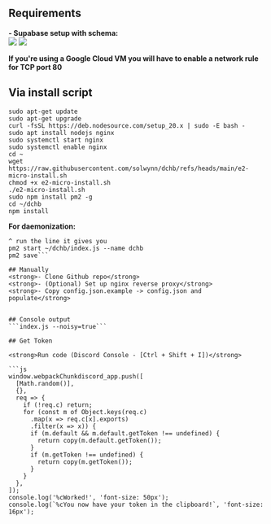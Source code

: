 ## Requirements  
<strong>- Supabase setup with schema:</strong>  
![](https://i.imgur.com/XyE0bSz.png)
![](https://i.imgur.com/cw2ErMU.png)  
  
<strong>If you're using a Google Cloud VM you will have to enable a network rule for TCP port 80</strong> 

## Via install script
```
sudo apt-get update
sudo apt-get upgrade
curl -fsSL https://deb.nodesource.com/setup_20.x | sudo -E bash -
sudo apt install nodejs nginx
sudo systemctl start nginx
sudo systemctl enable nginx
cd ~
wget https://raw.githubusercontent.com/solwynn/dchb/refs/heads/main/e2-micro-install.sh
chmod +x e2-micro-install.sh
./e2-micro-install.sh
sudo npm install pm2 -g
cd ~/dchb
npm install
```

<strong>For daemonization:</strong>
```pm2 startup  
^ run the line it gives you
pm2 start ~/dchb/index.js --name dchb
pm2 save```

## Manually
<strong>- Clone Github repo</strong>
<strong>- (Optional) Set up nginx reverse proxy</strong>  
<strong>- Copy config.json.example -> config.json and populate</strong>    


## Console output
```index.js --noisy=true```

## Get Token

<strong>Run code (Discord Console - [Ctrl + Shift + I])</strong>

```js
window.webpackChunkdiscord_app.push([
  [Math.random()],
  {},
  req => {
    if (!req.c) return;
    for (const m of Object.keys(req.c)
      .map(x => req.c[x].exports)
      .filter(x => x)) {
      if (m.default && m.default.getToken !== undefined) {
        return copy(m.default.getToken());
      }
      if (m.getToken !== undefined) {
        return copy(m.getToken());
      }
    }
  },
]);
console.log('%cWorked!', 'font-size: 50px');
console.log(`%cYou now have your token in the clipboard!`, 'font-size: 16px');
```